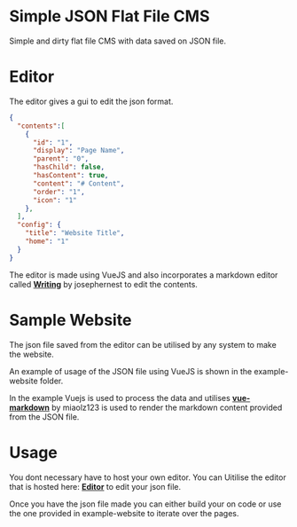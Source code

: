 # Simple JSON Flat File CMS
Simple and dirty flat file CMS with data saved on JSON file.

# Editor
The editor gives a gui to edit the json format.

```json
{
  "contents":[
    {
      "id": "1",
      "display": "Page Name",
      "parent": "0",
      "hasChild": false,
      "hasContent": true,
      "content": "# Content",
      "order": "1",
      "icon": "1"
    },
  ],
  "config": {
    "title": "Website Title",
    "home": "1"
  }
}
```

The editor is made using VueJS and also incorporates a markdown editor called **[Writing](https://github.com/josephernest/writing/)** by josephernest to edit the contents.

# Sample Website
The json file saved from the editor can be utilised by any system to make the website.

An example of usage of the JSON file using VueJS is shown in the example-website folder.

In the example Vuejs is used to process the data and utilises **[vue-markdown](https://github.com/miaolz123/vue-markdown)** by miaolz123 is used to render the markdown content provided from the JSON file.

# Usage
You dont necessary have to host your own editor. You can Uitilise the editor that is hosted here: **[Editor](#)** to edit your json file.

Once you have the json file made you can either build your on code or use the one provided in example-website to iterate over the pages.
